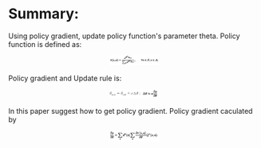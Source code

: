 # Summary:
Using policy gradient, update policy function's parameter theta. Policy function is defined as:
<p align="center"> <img src="./img/policy.png" alt="MLE" width="20%" height="20%"/> </p>
Policy gradient and Update rule is:
<p align="center"> <img src="./img/update.png" alt="MLE" width="20%" height="20%"/> </p>
In this paper suggest how to get policy gradient. Policy gradient caculated by
<p align="center"> <img src="./img/PG.png" alt="MLE" width="20%" height="20%"/> </p>

# 

